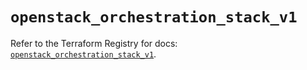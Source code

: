 # `openstack_orchestration_stack_v1`

Refer to the Terraform Registry for docs: [`openstack_orchestration_stack_v1`](https://registry.terraform.io/providers/terraform-provider-openstack/openstack/1.54.1/docs/resources/orchestration_stack_v1).
